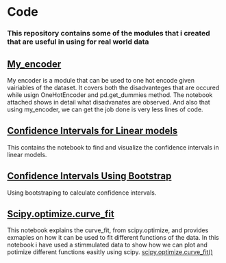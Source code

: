 # Code
### This repository contains some of the modules that i created that are useful in using for real world data

## [My_encoder](/my_encoder)
My encoder is a module that can be used to one hot encode given vairiables of the dataset. It covers both the disadvanteges that are occured while usign OneHotEncoder and 
pd.get_dummies method. 
The notebook attached shows in detail what disadvanates are observed. And also that using my_encoder, we can get the job done is very less lines of code.

## [Confidence Intervals for Linear models](Confidence_interval_for_simple_models/confidence_interval_simple_models.ipynb)
This contains the notebook to find and visualize the confidence intervals in linear models. 

## [Confidence Intervals Using Bootstrap](/Confidence_intervals_using_boorstraping)
Using bootstraping to calculate confidence intervals. 

## [Scipy.optimize.curve_fit](/Scipy.optimize.curve_fit/Curve_fit_from_scipy_optimize.ipynb)
This notebook explains the curve_fit, from scipy.optimize, and provides exmaples on how it can be used to fit different functions of the data. 
In this notebook i have used a stimmulated  data to show how we can plot and potimize different functions easitly using scipy.
[scipy.optimize.curve_fit()](https://docs.scipy.org/doc/scipy/reference/generated/scipy.optimize.curve_fit.html)



